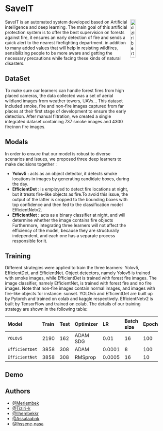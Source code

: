 
# SaveIT

<img src="https://github.com/MeriemBek/SaveIT/blob/main/SaveIT%20logo%20white%20-03.png" alt="dziribert drawing" width="18%" height="18%" align="right"/>

SaveIT is an automated system developed based on Artificial intelligence and deep learning. The main goal of this artificial protection system is to offer the best supervision on forests against fire, it ensures an early detection of fire and sends a quick alert to the nearest firefighting department. in addition to many added values that will help in resisting wildfires, sensibilizing people to be more aware and getting the necessary precautions while facing these kinds of natural disasters.


## DataSet

To make sure our learners can handle forest fires from high placed cameras, the data collected was a set of aerial wildland images from weather towers, UAVs... This dataset included smoke, fire and non-fire images captured from far places at their first stage of development to ensure the early detection. After manual filtration, we created a single integrated dataset containing 737 smoke images and 4300 fire/non fire images.


## Modals 

In order to ensure that our model is robust to diverse scenarios and issues, we proposed three deep learners to make decisions together : 
-  **Yolov5** : acts as an object detector, it detects smoke locations in images by generating candidate boxes, during the day.
-  **EfficientDet** : is employed to detect fire locations at night, but it treats fire-like objects as fire.To avoid this issue, the output of the latter is cropped to the bounding boxes with top confidence and then fed to the classification model EfficientNetv2.
-  **EfficientNet** : acts as a binary classifier at night, and will determine whether the image contains fire objects   
Furthermore, integrating three learners will not affect the efficiency of the model, because they are structurally independent, and each one has a separate process responsible for it.

## Training

Different strategies were applied to train the three learners: Yolov5, EfficientDet, and EfficientNet. 
Object detectors, namely Yolov5 is trained with smoke images, while EfficientDet is trained with forest fire images. 
The image classifier, namely EfficientNet, is trained with forest fire and no fire images. 
Note that non-fire images contain normal images, and images with fire-like objects for instance: sunset. 
YOLOv5 and EfficientDet are built up by Pytorch and trained on colab and kaggle respectively. EfficientNetv2 is built by TensorFlow and trained on colab. The details of our training strategy are shown in the following table:



| Model     | Train    | Test | Optimizer | LR   | Batch size| Epochs| Interface |
| :-------- | :------- | :--- | :-------- | :----| :---------| :-----| :---------|
| `YOLOv5`  | 2190     | 162  | ADAM SDG  | 0.01 |  16       | 100   | Pytorch   |
| `EfficientDet`  | 3858     | 308  | ADAM   | 0.0001 |  8       | 100   | Pytorch   |
| `EfficientNet`  | 3858     | 308  | RMSprop    | 0.0005 |  16       | 10   | Tensorflow  |


## Demo



## Authors

- [@Meriembek](https://github.com/MeriemBek)
- [@Tiziri-k](https://github.com/Tiziri-k)
- [@Ilhembekkr](https://www.github.com/Ilhembekkr)
- [@Assalaabnk](https://www.github.com/assalaabnk)
- [@Ihssene-nasa](https://github.com/ihssene-nasa)

    

